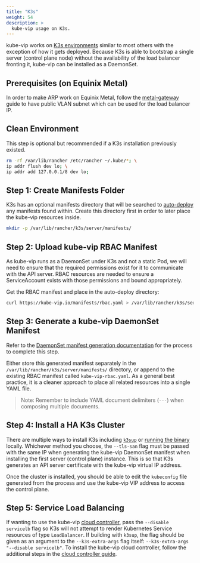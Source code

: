 ```yaml
---
title: "K3s"
weight: 54
description: >
  kube-vip usage on K3s.
---
```


kube-vip works on [K3s environments](https://k3s.io/) similar to most others with the exception of how it gets deployed. Because K3s is able to bootstrap a single server (control plane node) without the availability of the load balancer fronting it, kube-vip can be installed as a DaemonSet.

## Prerequisites (on Equinix Metal)

In order to make ARP work on Equinix Metal, follow the [metal-gateway](https://metal.equinix.com/developers/docs/networking/metal-gateway/) guide to have public VLAN subnet which can be used for the load balancer IP.

## Clean Environment

This step is optional but recommended if a K3s installation previously existed.

```sh
rm -rf /var/lib/rancher /etc/rancher ~/.kube/*; \
ip addr flush dev lo; \
ip addr add 127.0.0.1/8 dev lo;
```

## Step 1: Create Manifests Folder

K3s has an optional manifests directory that will be searched to [auto-deploy](https://rancher.com/docs/k3s/latest/en/advanced/#auto-deploying-manifests) any manifests found within. Create this directory first in order to later place the kube-vip resources inside.

```sh
mkdir -p /var/lib/rancher/k3s/server/manifests/
```

## Step 2: Upload kube-vip RBAC Manifest

As kube-vip runs as a DaemonSet under K3s and not a static Pod, we will need to ensure that the required permissions exist for it to communicate with the API server. RBAC resources are needed to ensure a ServiceAccount exists with those permissions and bound appropriately.

Get the RBAC manifest and place in the auto-deploy directory:

```sh
curl https://kube-vip.io/manifests/rbac.yaml > /var/lib/rancher/k3s/server/manifests/kube-vip-rbac.yaml
```

## Step 3: Generate a kube-vip DaemonSet Manifest

Refer to the [DaemonSet manifest generation documentation](/content/docs/installation/daemonset.md#generating-a-manifest) for the process to complete this step.

Either store this generated manifest separately in the `/var/lib/rancher/k3s/server/manifests/` directory, or append to the existing RBAC manifest called `kube-vip-rbac.yaml`. As a general best practice, it is a cleaner approach to place all related resources into a single YAML file.

> Note: Remember to include YAML document delimiters (`---`) when composing multiple documents.

## Step 4: Install a HA K3s Cluster

There are multiple ways to install K3s including [`k3sup`](https://k3sup.dev/) or [running the binary](https://rancher.com/docs/k3s/latest/en/quick-start/) locally. Whichever method you choose, the `--tls-san` flag must be passed with the same IP when generating the kube-vip DaemonSet manifest when installing the first server (control plane) instance. This is so that K3s generates an API server certificate with the kube-vip virtual IP address.

Once the cluster is installed, you should be able to edit the `kubeconfig` file generated from the process and use the kube-vip VIP address to access the control plane.

## Step 5: Service Load Balancing

If wanting to use the kube-vip [cloud controller](/usage/on-prem), pass the `--disable servicelb` flag so K3s will not attempt to render Kubernetes Service resources of type `LoadBalancer`. If building with `k3sup`, the flag should be given as an argument to the `--k3s-extra-args` flag itself: `--k3s-extra-args "--disable servicelb"`. To install the kube-vip cloud controller, follow the additional steps in the [cloud controller guide](/on-prem/#install-the-kube-vip-cloud-provider).
